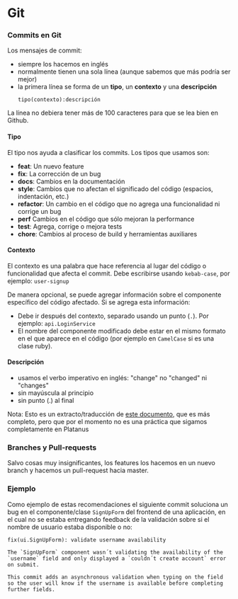 Git
===

### Commits en Git

Los mensajes de commit:

  * siempre los hacemos en inglés
  * normalmente tienen una sola línea (aunque sabemos que más podría ser mejor)
  * la primera línea se forma de un **tipo**, un **contexto** y una **descripción**
    ```
    tipo(contexto):descripción
    ```

  La línea no debiera tener más de 100 caracteres para que se lea bien en Github.

#### Tipo

El tipo nos ayuda a clasificar los commits. Los tipos que usamos son:

  * **feat**: Un nuevo feature
  * **fix**: La corrección de un bug
  * **docs**: Cambios en la documentación
  * **style**: Cambios que no afectan el significado del código (espacios, indentación, etc.)
  * **refactor**: Un cambio en el código que no agrega una funcionalidad ni corrige un bug
  * **perf** Cambios en el código que sólo mejoran la performance
  * **test**: Agrega, corrige o mejora tests
  * **chore**: Cambios al proceso de build y herramientas auxiliares

#### Contexto

El contexto es una palabra que hace referencia al lugar del código o funcionalidad que afecta el commit. Debe escribirse usando `kebab-case`, por ejemplo: `user-signup`

De manera opcional, se puede agregar información sobre el componente específico del código afectado. Si se agrega esta información:

  * Debe ir después del contexto, separado usando un punto (`.`). Por ejemplo: `api.LoginService`
  * El nombre del componente modificado debe estar en el mismo formato en el que aparece en el código (por ejemplo en `CamelCase` si es una clase ruby).

#### Descripción

  * usamos el verbo imperativo en inglés:  "change" no "changed" ni "changes"
  * sin mayúscula al principio
  * sin punto (.) al final

Nota: Esto es un extracto/traducción de [este documento](https://github.com/angular/angular.js/blob/master/DEVELOPERS.md#commits), que es más completo, pero que por el momento no es una práctica que sigamos completamente en Platanus

### Branches y Pull-requests

Salvo cosas muy insignificantes, los features los hacemos en un nuevo branch y hacemos un pull-request hacia master.

### Ejemplo

Como ejemplo de estas recomendaciones el siguiente commit soluciona un bug en el componente/clase `SignUpForm` del frontend de una aplicación, en el cual no se estaba entregando feedback de la validación sobre si el nombre de usuario estaba disponible o no:

```
fix(ui.SignUpForm): validate username availability

The `SignUpForm` component wasn´t validating the availability of the `username` field and only displayed a `couldn´t create account` error on submit.

This commit adds an asynchronous validation when typing on the field so the user will know if the username is available before completing further fields.
```
